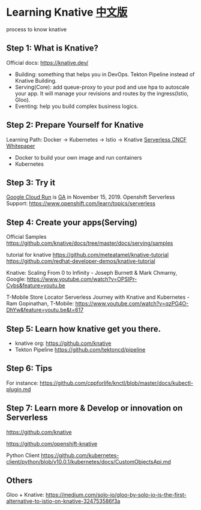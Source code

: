 # Learning Knative [中文版](https://github.com/pacoxu/learning-knative/blob/master/README_CN.md)
process to know knative

## Step 1: What is Knative? 
Official docs: https://knative.dev/

- Building: something that helps you in DevOps. Tekton Pipeline instead of Knative Building.
- Serving(Core): add queue-proxy to your pod and use hpa to autoscale your app. It will manage your revisions and routes by the ingress(Istio, Gloo).
- Eventing: help you build complex business logics.


## Step 2: Prepare Yourself for Knative
Learning Path:  Docker -> Kubernetes -> Istio -> Knative
[Serverless CNCF Whitepaper](https://github.com/cncf/wg-serverless/blob/master/whitepapers/serverless-overview/cncf_serverless_whitepaper_v1.0.pdf)

- Docker to build your own image and run containers
- Kubernetes

## Step 3: Try it
[Google Cloud Run](https://cloud.google.com/run/) is [GA](https://cloud.google.com/blog/products/serverless/knative-based-cloud-run-services-are-ga) in November 15, 2019.
Openshift Serverless Support: https://www.openshift.com/learn/topics/serverless

## Step 4: Create your apps(Serving)
Official Samples
https://github.com/knative/docs/tree/master/docs/serving/samples

tutorial for knative
https://github.com/meteatamel/knative-tutorial
https://github.com/redhat-developer-demos/knative-tutorial

Knative: Scaling From 0 to Infinity - Joseph Burnett & Mark Chmarny, Google: https://www.youtube.com/watch?v=OPSIPr-Cybs&feature=youtu.be

T-Mobile Store Locator Serverless Journey with Knative and Kubernetes - Ram Gopinathan, T-Mobile: https://www.youtube.com/watch?v=qzPG4O-DhYw&feature=youtu.be&t=617

## Step 5: Learn how knative get you there.
- knative org: https://github.com/knative
- Tekton Pipeline https://github.com/tektoncd/pipeline


## Step 6: Tips
For instance: https://github.com/cppforlife/knctl/blob/master/docs/kubectl-plugin.md

## Step 7: Learn more & Develop or innovation on Serverless
https://github.com/knative

https://github.com/openshift-knative

Python Client https://github.com/kubernetes-client/python/blob/v10.0.1/kubernetes/docs/CustomObjectsApi.md


## Others
Gloo + Knative:  https://medium.com/solo-io/gloo-by-solo-io-is-the-first-alternative-to-istio-on-knative-324753586f3a